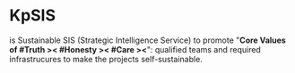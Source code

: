 # KpSIS

is Sustainable SIS (Strategic Intelligence Service) to promote "<b>Core Values of #Truth &gt;&lt; #Honesty &gt;&lt; #Care &gt;&lt;</b>": qualified teams and required infrastrucures to make the projects self-sustainable.

